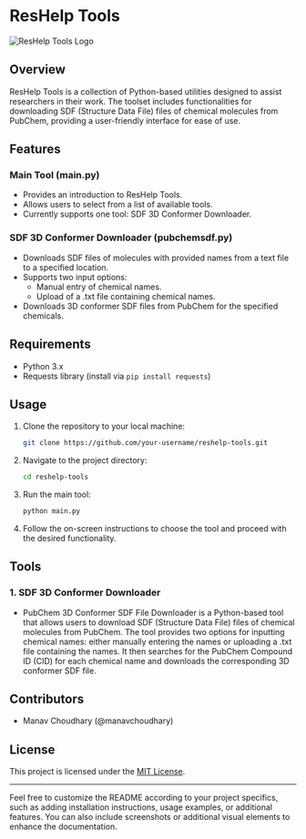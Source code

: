 # ResHelp Tools

![ResHelp Tools Logo](reshelp_tools_logo.png)

## Overview

ResHelp Tools is a collection of Python-based utilities designed to assist researchers in their work. The toolset includes functionalities for downloading SDF (Structure Data File) files of chemical molecules from PubChem, providing a user-friendly interface for ease of use.

## Features

### Main Tool (main.py)

- Provides an introduction to ResHelp Tools.
- Allows users to select from a list of available tools.
- Currently supports one tool: SDF 3D Conformer Downloader.

### SDF 3D Conformer Downloader (pubchemsdf.py)

- Downloads SDF files of molecules with provided names from a text file to a specified location.
- Supports two input options:
  - Manual entry of chemical names.
  - Upload of a .txt file containing chemical names.
- Downloads 3D conformer SDF files from PubChem for the specified chemicals.

## Requirements

- Python 3.x
- Requests library (install via `pip install requests`)

## Usage

1. Clone the repository to your local machine:

    ```bash
    git clone https://github.com/your-username/reshelp-tools.git
    ```

2. Navigate to the project directory:

    ```bash
    cd reshelp-tools
    ```

3. Run the main tool:

    ```bash
    python main.py
    ```

4. Follow the on-screen instructions to choose the tool and proceed with the desired functionality.

## Tools

### 1. SDF 3D Conformer Downloader

- PubChem 3D Conformer SDF File Downloader is a Python-based tool that allows users to download SDF (Structure Data File) files of chemical molecules from PubChem. The tool provides two options for inputting chemical names: either manually entering the names or uploading a .txt file containing the names. It then searches for the PubChem Compound ID (CID) for each chemical name and downloads the corresponding 3D conformer SDF file.

## Contributors

- Manav Choudhary (@manavchoudhary)

## License

This project is licensed under the [MIT License](LICENSE).

---

Feel free to customize the README according to your project specifics, such as adding installation instructions, usage examples, or additional features. You can also include screenshots or additional visual elements to enhance the documentation.